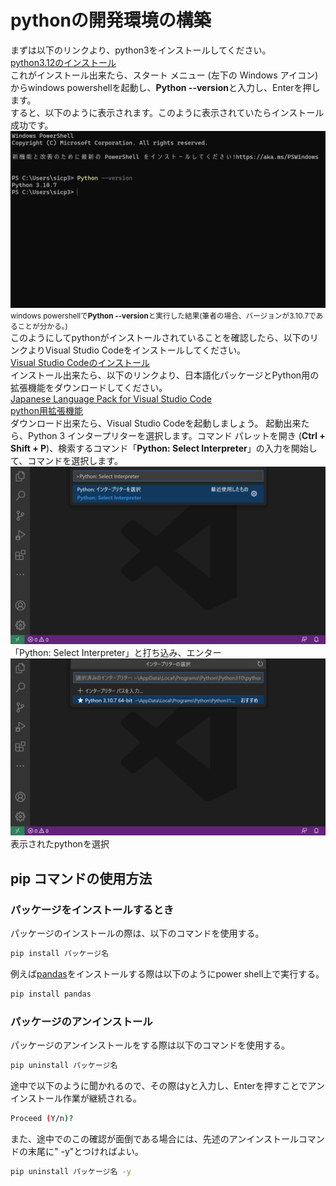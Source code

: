 # pythonの開発環境の構築
まずは以下のリンクより、python3をインストールしてください。<br>
[python3.12のインストール](https://apps.microsoft.com/detail/9NCVDN91XZQP?ocid=pdpshare&hl=en-us&gl=US)<br>
これがインストール出来たら、スタート メニュー (左下の Windows アイコン)からwindows powershellを起動し、**Python --version**と入力し、Enterを押します。<br>
すると、以下のように表示されます。このように表示されていたらインストール成功です。
![python--version.png](https://github.com/kimshun0213kr/dice_and_caps/blob/main/src/python--version.png)<br>
<small>windows powershellで**Python --version**と実行した結果(筆者の場合、バージョンが3.10.7であることが分かる。)</small><br>
このようにしてpythonがインストールされていることを確認したら、以下のリンクよりVisual Studio Codeをインストールしてください。<br>
[Visual Studio Codeのインストール](https://code.visualstudio.com/sha/download?build=stable&os=win32-x64-user)<br>
インストール出来たら、以下のリンクより、日本語化パッケージとPython用の拡張機能をダウンロードしてください。<br>
[Japanese Language Pack for Visual Studio Code](https://marketplace.visualstudio.com/items?itemName=MS-CEINTL.vscode-language-pack-ja)<br>
[python用拡張機能](https://marketplace.visualstudio.com/items?itemName=ms-python.python)<br>
ダウンロード出来たら、Visual Studio Codeを起動しましょう。
起動出来たら、Python 3 インタープリターを選択します。コマンド パレットを開き (**Ctrl + Shift + P**)、検索するコマンド「**Python: Select Interpreter**」の入力を開始して、コマンドを選択します。<br>
![PythonSelect Interpreter-1](https://github.com/kimshun0213kr/dice_and_caps/blob/main/src/Python_Select_Interpreter-1.png)<br>
「Python: Select Interpreter」と打ち込み、エンター<br>
![PythonSelect Interpreter-2](https://github.com/kimshun0213kr/dice_and_caps/blob/main/src/Python_Select_Interpreter-2.png)<br>
表示されたpythonを選択<br>

## pip コマンドの使用方法
### パッケージをインストールするとき
パッケージのインストールの際は、以下のコマンドを使用する。
```bash
pip install パッケージ名
```
例えば[pandas](https://pandas.pydata.org/docs/user_guide/index.html)をインストールする際は以下のようにpower shell上で実行する。
```bash
pip install pandas
```

### パッケージのアンインストール
パッケージのアンインストールをする際は以下のコマンドを使用する。
```bash
pip uninstall パッケージ名
```
途中で以下のように聞かれるので、その際はyと入力し、Enterを押すことでアンインストール作業が継続される。
```bash
Proceed (Y/n)?
```
また、途中でのこの確認が面倒である場合には、先述のアンインストールコマンドの末尾に" -y"とつければよい。
```bash
pip uninstall パッケージ名 -y
```
